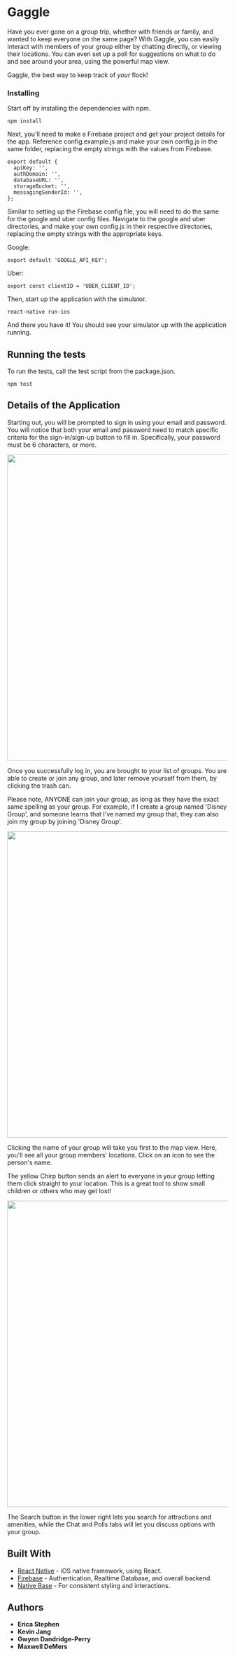 # Gaggle

Have you ever gone on a group trip, whether with friends or family, and wanted to keep everyone on the same page? With Gaggle, you can easily interact with members of your group either by chatting directly, or viewing their locations. You can even set up a poll for suggestions on what to do and see around your area, using the powerful map view.

Gaggle, the best way to keep track of *your* flock!

### Installing

Start off by installing the dependencies with npm.

```
npm install
```

Next, you'll need to make a Firebase project and get your project details for the app. Reference config.example.js and make your own config.js in the same folder, replacing the empty strings with the values from Firebase.

```
export default {
  apiKey: '',
  authDomain: '',
  databaseURL: '',
  storageBucket: '',
  messagingSenderId: '',
};
```
Similar to setting up the Firebase config file, you will need to do the same for the google and uber config files. Navigate to the google and uber directories, and make your own config.js in their respective directories, replacing the empty strings with the appropriate keys.

Google:
```
export default 'GOOGLE_API_KEY';
```
Uber:
```
export const clientID = 'UBER_CLIENT_ID';
```

Then, start up the application with the simulator.

```
react-native run-ios
```

And there you have it! You should see your simulator up with the application running.

## Running the tests

To run the tests, call the test script from the package.json.

```
npm test
```

## Details of the Application

Starting out, you will be prompted to sign in using your email and password. You will notice that both your email and password need to match specific criteria for the sign-in/sign-up button to fill in. Specifically, your password must be 6 characters, or more.

<img src=screenshots/signin-example.png height=700 />


Once you successfully log in, you are brought to your list of groups. You are able to create or join any group, and later remove yourself from them, by clicking the trash can.

Please note, ANYONE can join your group, as long as they have the exact same spelling as your group. For example, if I create a group named 'Disney Group', and someone learns that I've named my group that, they can also join my group by joining 'Disney Group'.

<img src=screenshots/group-view.png height=700 />

Clicking the name of your group will take you first to the map view. Here, you'll see all your group members' locations. Click on an icon to see the person's name.

The yellow Chirp button sends an alert to everyone in your group letting them click straight to your location. This is a great tool to show small children or others who may get lost!

<img src=screenshots/group-view.png height=700 />

The Search button in the lower right lets you search for attractions and amenities, while the Chat and Polls tabs will let you discuss options with your group.

## Built With

* [React Native](https://facebook.github.io/react-native/) - iOS native framework, using React.
* [Firebase](https://firebase.google.com/) - Authentication, Realtime Database, and overall backend.
* [Native Base](http://nativebase.io/) - For consistent styling and interactions.

## Authors

* **Erica Stephen**
* **Kevin Jang**
* **Gwynn Dandridge-Perry**
* **Maxwell DeMers**

